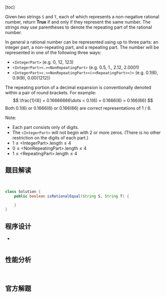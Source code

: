 [toc]

Given two strings `S` and `T`, each of which represents a non-negative rational number, return **True** if and only if they represent the same number. The strings may use parentheses to denote the repeating part of the rational number.

In general a rational number can be represented using up to three parts: an integer part, a non-repeating part, and a repeating part. The number will be represented in one of the following three ways:

* `<IntegerPart>` (e.g. 0, 12, 123)
* `<IntegerPart><.><NonRepeatingPart>`  (e.g. 0.5, 1., 2.12, 2.0001)
* `<IntegerPart><.><NonRepeatingPart><(><RepeatingPart><)>` (e.g. 0.1(6), 0.9(9), 0.00(1212))

The repeating portion of a decimal expansion is conventionally denoted within a pair of round brackets.  For example:
$$
\frac{1}{6} = 0.16666666\dots = 0.1(6) = 0.1666(6) = 0.166(66)
$$
Both 0.1(6) or 0.1666(6) or 0.166(66) are correct representations of 1 / 6.



Note:

* Each part consists only of digits.
* The `<IntegerPart>` will not begin with 2 or more zeros.  (There is no other restriction on the digits of each part.)
* $1 \le \text{<IntegerPart>.length} \le 4$
* $0 \le \text{<NonRepeatingPart>.length} \le 4$
* $1 \le \text{<RepeatingPart>.length} \le 4$



## 题目解读

&emsp;

```java
class Solution {
    public boolean isRationalEqual(String S, String T) {

    }
}
```

## 程序设计

* 

```java

```

## 性能分析

&emsp;



## 官方解题

&emsp;